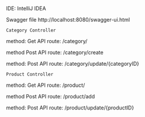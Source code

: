 IDE: IntelliJ IDEA

Swagger file
http://localhost:8080/swagger-ui.html
```
Category Controller
```
method: Get
API route: /category/

method Post
API route: /category/create

method: Post
API route: /category/update/{categoryID}
```
Product Controller
```
method: Get
API route: /product/

method Post
API route: /product/add

method: Post
API route: /product/update/{productID}

